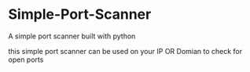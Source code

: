 # Simple-Port-Scanner
A simple port scanner built with python


this simple port scanner can be used on your IP OR Domian to check for open ports 

